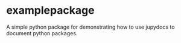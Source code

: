 # examplepackage

A simple python package for demonstrating how to use jupydocs to document python packages.